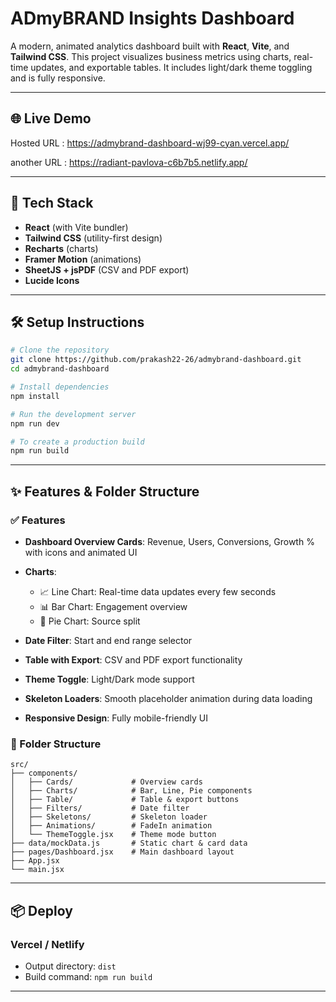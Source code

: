 # ADmyBRAND Insights Dashboard

A modern, animated analytics dashboard built with **React**, **Vite**, and **Tailwind CSS**. This project visualizes business metrics using charts, real-time updates, and exportable tables. It includes light/dark theme toggling and is fully responsive.

---

## 🌐 Live Demo

Hosted URL : https://admybrand-dashboard-wj99-cyan.vercel.app/

another URL : https://radiant-pavlova-c6b7b5.netlify.app/

---

## 🚀 Tech Stack

* **React** (with Vite bundler)
* **Tailwind CSS** (utility-first design)
* **Recharts** (charts)
* **Framer Motion** (animations)
* **SheetJS + jsPDF** (CSV and PDF export)
* **Lucide Icons**

---

## 🛠️ Setup Instructions

```bash
# Clone the repository
git clone https://github.com/prakash22-26/admybrand-dashboard.git
cd admybrand-dashboard

# Install dependencies
npm install

# Run the development server
npm run dev

# To create a production build
npm run build
```

---

## ✨ Features & Folder Structure

### ✅ Features

* **Dashboard Overview Cards**: Revenue, Users, Conversions, Growth % with icons and animated UI
* **Charts**:

  * 📈 Line Chart: Real-time data updates every few seconds
  * 📊 Bar Chart: Engagement overview
  * 🧁 Pie Chart: Source split
* **Date Filter**: Start and end range selector
* **Table with Export**: CSV and PDF export functionality
* **Theme Toggle**: Light/Dark mode support
* **Skeleton Loaders**: Smooth placeholder animation during data loading
* **Responsive Design**: Fully mobile-friendly UI

### 📂 Folder Structure

```
src/
├── components/
│   ├── Cards/             # Overview cards
│   ├── Charts/            # Bar, Line, Pie components
│   ├── Table/             # Table & export buttons
│   ├── Filters/           # Date filter
│   ├── Skeletons/         # Skeleton loader
│   ├── Animations/        # FadeIn animation
│   └── ThemeToggle.jsx    # Theme mode button
├── data/mockData.js       # Static chart & card data
├── pages/Dashboard.jsx    # Main dashboard layout
├── App.jsx
└── main.jsx
```

---

## 📦 Deploy

### Vercel / Netlify

* Output directory: `dist`
* Build command: `npm run build`

---
